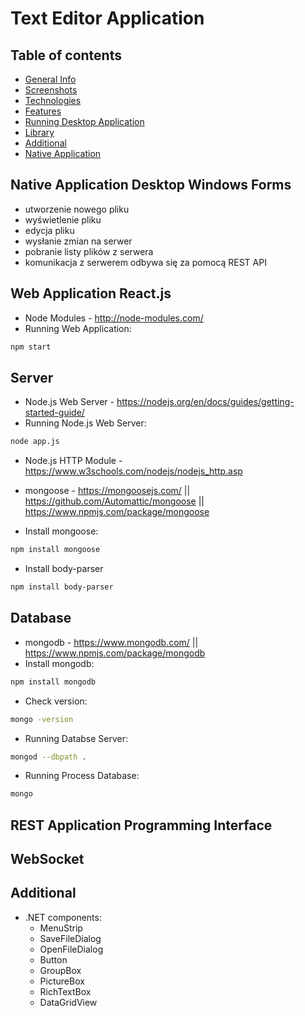 # Text Editor Application

## Table of contents
* [General Info](#general-info)
* [Screenshots](#screenshots)
* [Technologies](#technologies)
* [Features](#features)
* [Running Desktop Application](#running-desktop-application)
* [Library](#library)
* [Additional](#additional)
* [Native Application](#native-application-desktop-windows-forms)

## Native Application Desktop Windows Forms

* utworzenie nowego pliku
* wyświetlenie pliku
* edycja pliku
* wysłanie zmian na serwer
* pobranie listy plików z serwera
* komunikacja z serwerem odbywa się za pomocą REST API

## Web Application React.js

* Node Modules - http://node-modules.com/
* Running Web Application:
```sh
npm start
```

## Server
* Node.js Web Server - https://nodejs.org/en/docs/guides/getting-started-guide/
* Running Node.js Web Server:
```sh
node app.js
```
* Node.js HTTP Module - https://www.w3schools.com/nodejs/nodejs_http.asp

* mongoose - https://mongoosejs.com/ || https://github.com/Automattic/mongoose || https://www.npmjs.com/package/mongoose
* Install mongoose:
```sh
npm install mongoose
```
* Install body-parser
```sh
npm install body-parser
```

## Database
* mongodb - https://www.mongodb.com/ || https://www.npmjs.com/package/mongodb
* Install mongodb:
```sh
npm install mongodb
```
* Check version:
```sh
mongo -version
```
* Running Databse Server:
```sh
mongod --dbpath .
```
* Running Process Database:
```sh
mongo
```

## REST Application Programming Interface

## WebSocket

## Additional
* .NET components:
  * MenuStrip
  * SaveFileDialog
  * OpenFileDialog
  * Button
  * GroupBox
  * PictureBox
  * RichTextBox
  * DataGridView
